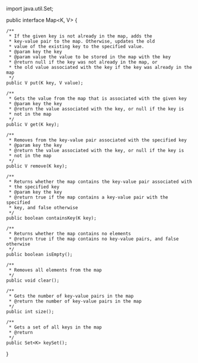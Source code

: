 import java.util.Set;

public interface Map<K, V> {
	
	/**
	 * If the given key is not already in the map, adds the 
	 * key-value pair to the map. Otherwise, updates the old
	 * value of the existing key to the specified value.
	 * @param key the key
	 * @param value the value to be stored in the map with the key
	 * @return null if the key was not already in the map, or
	 * the old value associated with the key if the key was already in the map
	 */
	public V put(K key, V value);
	
	/**
	 * Gets the value from the map that is associated with the given key
	 * @param key the key
	 * @return the value associated with the key, or null if the key is
	 * not in the map
	 */
	public V get(K key);
	
	/**
	 * Removes from the key-value pair associated with the specified key
	 * @param key the key
	 * @return the value associated with the key, or null if the key is
	 * not in the map
	 */
	public V remove(K key);
	
	/**
	 * Returns whether the map contains the key-value pair associated with
	 * the specified key
	 * @param key the key
	 * @return true if the map contains a key-value pair with the specified
	 * key, and false otherwise
	 */
	public boolean containsKey(K key);
	
	/**
	 * Returns whether the map contains no elements
	 * @return true if the map contains no key-value pairs, and false otherwise
	 */
	public boolean isEmpty();
	
	/**
	 * Removes all elements from the map
	 */
	public void clear();
	
	/**
	 * Gets the number of key-value pairs in the map
	 * @return the number of key-value pairs in the map
	 */
	public int size();
	
	/**
	 * Gets a set of all keys in the map
	 * @return
	 */
	public Set<K> keySet();

}
